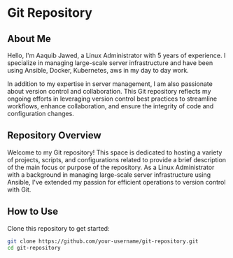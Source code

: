 # Git Repository

## About Me
Hello, I'm Aaquib Jawed, a Linux Administrator with 5 years of experience. I specialize in managing large-scale server infrastructure and have been using Ansible, Docker, Kubernetes, aws in my day to day work.

In addition to my expertise in server management, I am also passionate about version control and collaboration. This Git repository reflects my ongoing efforts in leveraging version control best practices to streamline workflows, enhance collaboration, and ensure the integrity of code and configuration changes.

## Repository Overview
Welcome to my Git repository! This space is dedicated to hosting a variety of projects, scripts, and configurations related to provide a brief description of the main focus or purpose of the repository. As a Linux Administrator with a background in managing large-scale server infrastructure using Ansible, I've extended my passion for efficient operations to version control with Git.

## How to Use
Clone this repository to get started:

```bash
git clone https://github.com/your-username/git-repository.git
cd git-repository

